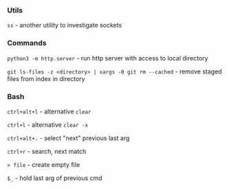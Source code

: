 ### Utils

`ss` - another utility to investigate sockets

### Commands

`python3 -m http.server` - run http server with access to local directory

`git ls-files -z <directory> | xargs -0 git rm --cached` - remove staged files from index in directory

### Bash
`ctrl+alt+l` - alternative `clear`

`ctrl+l` - alternative `clear -x`

`ctrl+alt+.` - select "next" previous last arg

`ctrl+r` - search, next match

`> file` - create empty file

`$_` - hold last arg of previous cmd



